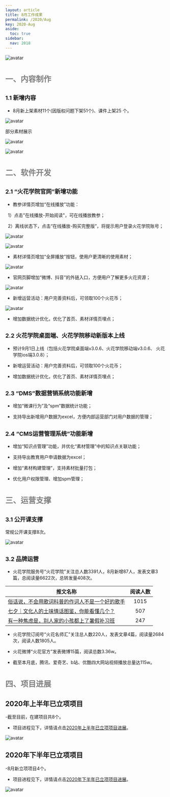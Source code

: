 ```yaml
---
layout: article
title: 8月工作成果
permalink: /2020/Aug
key: 2020-Aug
aside:
  toc: true
sidebar:
  nav: 2018
---
```



<bro/><bro/>

![avatar](images/2020080.png)

# <font size="5" color="gray">一、内容制作</font>

## <font size="4" >1.1 新增内容</font>

- 8月新上架素材11个(因版权问题下架51个)、课件上架25 个。

![avatar](images/20200801.png)

部分素材展示

![avatar](images/20200802.png)

![avatar](images/20200803.png)

# <font size="5" color="gray">二、软件开发</font>

## <font size="4" >2.1 “火花学院官网”新增功能</font>

- 教参详情页增加“在线播放”功能：

&nbsp; 1）点击"在线播放-开始阅读"，可在线播放教参；

&nbsp; 2）离线状态下，点击“在线播放-购买完整版”，将提示用户登录火花学院账号；

![avatar](images/20200804.png)

![avatar](images/20200805.png)

- 素材详情页增加“全屏播放”按钮，使用户更清晰的使用素材；

![avatar](images/20200806.png)

- 官网页脚增加“微博、抖音”的外链入口，方便用户了解更多火花资源；

![avatar](images/20200807.png)

- 新增运营活动：用户完善资料后，可领取100个火花币；

![avatar](images/20200808.png)

- 增加数据统计优化，优化了首页、素材详情页埋点；

## <font size="4" >2.2 火花学院桌面端、火花学院移动新版本上线</font>

- 预计9月1日上线（包括火花学院桌面端v3.0.6、火花学院移动端v3.0.6、 火花学院ios端3.0.8）；

- 新增运营活动：用户完善资料后，可领取100个火花币；

- 增加数据统计优化，优化了首页、素材详情页埋点；

## <font size="4" >2.3 “DMS”数据营销系统功能新增</font>

- 增加“微课行为”及“spm”数据统计功能；

- 支持导出新增用户数据为excel，方便内部运营部门对用户数据的管理；

## <font size="4" >2.4 “CMS运营管理系统”功能新增</font>

- 增加“知识点管理”功能，并优化“素材管理”中的知识点关联功能；

- 支持导出教育用户申请数据为excel；

- 增加“素材构建管理”，支持素材批量打包；

- 优化用户权限管理、增加spm管理；

# <font size="5" color="gray">三、运营支撑</font>

## <font size="4" >3.1 公开课支撑</font>

常规公开课支撑8次。

![avatar](images/20200809.png)

## <font size="4" >3.2 品牌运营</font>

- 火花学院服务号“火花学院”关注总人数3391人，8月新增87人，发表文章3篇，总阅读量6622次，总转发量408次。

| 推文名称 |  阅读人数  | 
|-------------|:------:|
[俗话说，不会用歌词科普的作词人不是一个好的歌手](https://mp.weixin.qq.com/s/jFJdaSFcaNh-CdJy8zVkxg)|	1015|
[七夕｜文化人的土味情话图鉴，你能看懂几个？](https://mp.weixin.qq.com/s/Da4_l0nsTMoIRdxOT86UrQ)|	507|
[有一种焦虑是，别人家的小孩都上了暑假补习班](https://mp.weixin.qq.com/s/y2Zux73Ic_T_WlVW3g5f8Q)|	247|

- 火花学院订阅号“火花名师汇”关注总人数220人，发表文章4篇，阅读量2684次，阅读人数1805人。

- 火花微博“火花官方”发表微博15篇，阅读总数3.36w。

- 截至本月底，腾讯、爱奇艺、b站、优酷四大网站视频播放总量达115w。

# <font size="5" color="gray">四、项目进展</font>

## 2020年上半年已立项项目

-截至目前，在建项目共8个。

- 项目进程见下，详情请点击[2020年上半年已立项项目进展](https://github.com/Xiyue-team/doc_monthlyreport/blob/master/project/2020/Aug.md)。
 
![avatar](images/20200810.png)

## 2020年下半年已立项项目

-8月新立项项目4个。

- 项目进程见下，详情请点击[2020年下半年已立项项目进展](https://github.com/Xiyue-team/doc_monthlyreport/blob/master/project/2020/Aug.md)。
 
![avatar](images/20200811.png)

